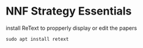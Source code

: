 # NNF Strategy Essentials

install ReText to propperly display or edit the papers

`sudo apt install retext`

